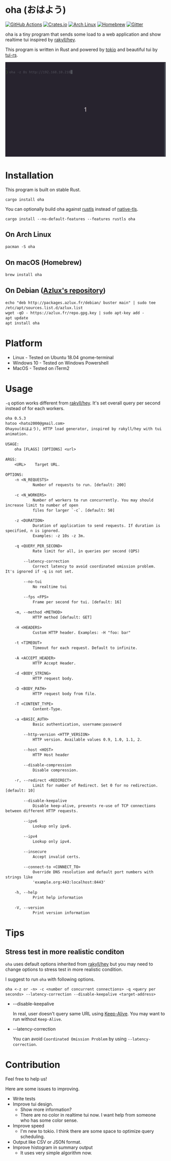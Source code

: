 # oha (おはよう)

[![GitHub Actions](https://github.com/hatoo/oha/workflows/CI/badge.svg)](https://github.com/hatoo/oha/actions?query=workflow%3ACI)
[![Crates.io](https://img.shields.io/crates/v/oha.svg)](https://crates.io/crates/oha)
[![Arch Linux](https://img.shields.io/archlinux/v/community/x86_64/oha)](https://archlinux.org/packages/community/x86_64/oha/)
[![Homebrew](https://img.shields.io/homebrew/v/oha)](https://formulae.brew.sh/formula/oha)
[![Gitter](https://img.shields.io/gitter/room/hatoo/oha)](https://gitter.im/hatoo-oha/community#)

oha is a tiny program that sends some load to a web application and show realtime tui inspired by [rakyll/hey](https://github.com/rakyll/hey).

This program is written in Rust and powered by [tokio](https://github.com/tokio-rs/tokio) and beautiful tui by [tui-rs](https://github.com/fdehau/tui-rs).

![demo](demo.gif)

# Installation

This program is built on stable Rust.

    cargo install oha

You can optionally build oha against [rustls](https://github.com/rustls/rustls) instead of [native-tls](https://github.com/sfackler/rust-native-tls).

    cargo install --no-default-features --features rustls oha

## On Arch Linux

    pacman -S oha

## On macOS (Homebrew)

    brew install oha

## On Debian ([Azlux's repository](http://packages.azlux.fr/))

    echo "deb http://packages.azlux.fr/debian/ buster main" | sudo tee /etc/apt/sources.list.d/azlux.list
    wget -qO - https://azlux.fr/repo.gpg.key | sudo apt-key add -
    apt update
    apt install oha

# Platform

- Linux - Tested on Ubuntu 18.04 gnome-terminal
- Windows 10 - Tested on Windows Powershell
- MacOS - Tested on iTerm2

# Usage

`-q` option works different from [rakyll/hey](https://github.com/rakyll/hey). It's set overall query per second instead of for each workers.

```
oha 0.5.3
hatoo <hato2000@gmail.com>
Ohayou(おはよう), HTTP load generator, inspired by rakyll/hey with tui animation.

USAGE:
    oha [FLAGS] [OPTIONS] <url>

ARGS:
    <URL>    Target URL.

OPTIONS:
    -n <N_REQUESTS>
            Number of requests to run. [default: 200]

    -c <N_WORKERS>
            Number of workers to run concurrently. You may should increase limit to number of open
            files for larger `-c`. [default: 50]

    -z <DURATION>
            Duration of application to send requests. If duration is specified, n is ignored.
            Examples: -z 10s -z 3m.

    -q <QUERY_PER_SECOND>
            Rate limit for all, in queries per second (QPS)

        --latency-correction
            Correct latency to avoid coordinated omission problem. It's ignored if -q is not set.

        --no-tui
            No realtime tui

        --fps <FPS>
            Frame per second for tui. [default: 16]

    -m, --method <METHOD>
            HTTP method [default: GET]

    -H <HEADERS>
            Custom HTTP header. Examples: -H "foo: bar"

    -t <TIMEOUT>
            Timeout for each request. Default to infinite.

    -A <ACCEPT_HEADER>
            HTTP Accept Header.

    -d <BODY_STRING>
            HTTP request body.

    -D <BODY_PATH>
            HTTP request body from file.

    -T <CONTENT_TYPE>
            Content-Type.

    -a <BASIC_AUTH>
            Basic authentication, username:password

        --http-version <HTTP_VERSION>
            HTTP version. Available values 0.9, 1.0, 1.1, 2.

        --host <HOST>
            HTTP Host header

        --disable-compression
            Disable compression.

    -r, --redirect <REDIRECT>
            Limit for number of Redirect. Set 0 for no redirection. [default: 10]

        --disable-keepalive
            Disable keep-alive, prevents re-use of TCP connections between different HTTP requests.

        --ipv6
            Lookup only ipv6.

        --ipv4
            Lookup only ipv4.

        --insecure
            Accept invalid certs.

        --connect-to <CONNECT_TO>
            Override DNS resolution and default port numbers with strings like
            'example.org:443:localhost:8443'

    -h, --help
            Print help information

    -V, --version
            Print version information
```

# Tips

## Stress test in more realistic conditon

`oha` uses default options inherited from [rakyll/hey](https://github.com/rakyll/hey) but you may need to change options to stress test in more realistic condition.

I suggest to run `oha` with following options.
```
oha <-z or -n> -c <number of concurrent connections> -q <query per seconds> --latency-correction --disable-keepalive <target-address>
```

- --disable-keepalive

    In real, user doesn't query same URL using [Keep-Alive](https://developer.mozilla.org/en-US/docs/Web/HTTP/Headers/Keep-Alive). You may want to run without `Keep-Alive`.
- --latency-correction

    You can avoid `Coordinated Omission Problem` by using `--latency-correction`.


# Contribution

Feel free to help us!

Here are some issues to improving.

- Write tests
- Improve tui design.
  - Show more information?
  - There are no color in realtime tui now. I want help from someone who has some color sense.
- Improve speed
  - I'm new to tokio. I think there are some space to optimize query scheduling.
- Output like CSV or JSON format.
- Improve histogram in summary output
  - It uses very simple algorithm now.
